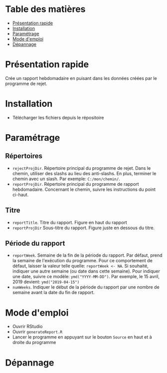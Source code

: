 # Table des matières

- [Présentation rapide](#présentation-rapide)
- [Installation](#installation)
- [Paramétrage](#paramétrage)
- [Mode d'emploi](#mode-demploi)
- [Dépannage](#dépannage)

# Présentation rapide

Crée un rapport hebdomadaire en puisant dans les données créées par le programme de rejet.

# Installation

- Télécharger les fichiers depuis le répositoire

# Paramétrage 

## Répertoires

- `rejectProjDir`. Répertoire principal du programme de rejet. Dans le chemin, utiliser des slashs au lieu des anti-slashs. En plus, terminer le chemin avec un slash. Par exemple: `C:/mon/chemin/`.
- `reportProjDir`. Répertoire principal du programme de rapport hebdomadaire. Concernant le chemin, suivre les instructions du point ci-haut.

## Titre

- `reportTitle`. Titre du rapport. Figure en haut du rapport
- `reportProjDir` Sous-titre du rapport. Figure juste en dessous du titre.

## Période du rapport

- `reportWeek`. Semaine de la fin de la période du rapport. Par défaut, prend la semaine de l'exécution du programme. Pour ce comportement de défaut, laisser la valeur telle quelle: `reportWeek <- NA`. Si souhaité, indiquer une autre semaine (ou date dans cette semaine). Pour indiquer une date, suivre ce modèle: `ymd("YYYY-MM-DD")`. Par exemple, le 15 avril, 2019 devient: `ymd("2019-04-15")`
- `numWeeks`. Indiquer le début de la période du rapport par une nombre de semaine avant la date du fin de rapport. 

# Mode d'emploi

- Ouvrir RStudio
- Ouvrir `generateReport.R`
- Lancer le programme en appuyant sur le bouton `Source` en haut et à droite du programme

# Dépannage
